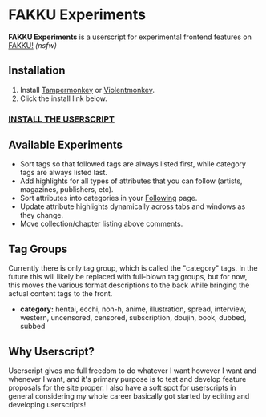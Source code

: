 # FAKKU Experiments

**FAKKU Experiments** is a userscript for experimental frontend features on [FAKKU!](https://www.fakku.net) _(nsfw)_

## Installation

1.  Install [Tampermonkey](http://tampermonkey.net/) or [Violentmonkey](https://violentmonkey.github.io/get-it/).
2.  Click the install link below.

### [**INSTALL THE USERSCRIPT**](https://github.com/Daiz/fakku-experiments/raw/stable/dist/fakku-experiments.user.js)

## Available Experiments

* Sort tags so that followed tags are always listed first, while category tags are always listed last.
* Add highlights for all types of attributes that you can follow (artists, magazines, publishers, etc).
* Sort attributes into categories in your [Following](https://www.fakku.net/account/following) page.
* Update attribute highlights dynamically across tabs and windows as they change.
* Move collection/chapter listing above comments.

## Tag Groups

Currently there is only tag group, which is called the "category" tags. In the future this will likely be replaced with full-blown tag groups, but for now, this moves the various format descriptions to the back while bringing the actual content tags to the front.

* **category:** hentai, ecchi, non-h, anime, illustration, spread, interview, western, uncensored, censored, subscription, doujin, book, dubbed, subbed

## Why Userscript?

Userscript gives me full freedom to do whatever I want however I want and whenever I want, and it's primary purpose is to test and develop feature proposals for the site proper. I also have a soft spot for userscripts in general considering my whole career basically got started by editing and developing userscripts!
